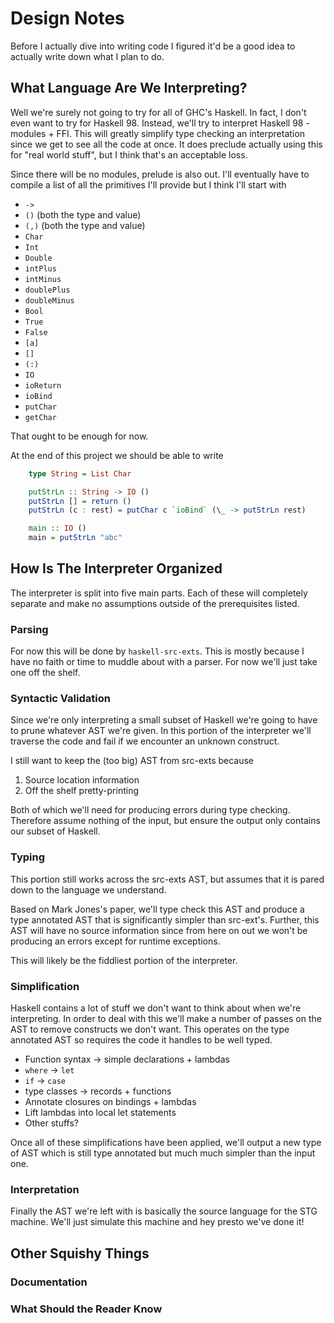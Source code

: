 # Design Notes

Before I actually dive into writing code I figured it'd be a good idea
to actually write down what I plan to do.

## What Language Are We Interpreting?

Well we're surely not going to try for all of GHC's Haskell. In fact,
I don't even want to try for Haskell 98. Instead, we'll try to
interpret Haskell 98 - modules + FFI. This will greatly simplify type
checking an interpretation since we get to see all the code at
once. It does preclude actually using this for "real world stuff", but
I think that's an acceptable loss.

Since there will be no modules, prelude is also out. I'll eventually
have to compile a list of all the primitives I'll provide but I think
I'll start with

 - `->`
 - `()` (both the type and value)
 - `(,)` (both the type and value)
 - `Char`
 - `Int`
 - `Double`
 - `intPlus`
 - `intMinus`
 - `doublePlus`
 - `doubleMinus`
 - `Bool`
 - `True`
 - `False`
 - `[a]`
 - `[]`
 - `(:)`
 - `IO`
 - `ioReturn`
 - `ioBind`
 - `putChar`
 - `getChar`

That ought to be enough for now.

At the end of this project we should be able to write

``` haskell
    type String = List Char

    putStrLn :: String -> IO ()
    putStrLn [] = return ()
    putStrLn (c : rest) = putChar c `ioBind` (\_ -> putStrLn rest)

    main :: IO ()
    main = putStrLn "abc"
```

## How Is The Interpreter Organized

The interpreter is split into five main parts. Each of these will
completely separate and make no assumptions outside of the
prerequisites listed.

### Parsing
For now this will be done by `haskell-src-exts`. This is mostly
because I have no faith or time to muddle about with a parser. For now
we'll just take one off the shelf.

### Syntactic Validation

Since we're only interpreting a small subset of Haskell we're going to
have to prune whatever AST we're given. In this portion of the
interpreter we'll traverse the code and fail if we encounter an
unknown construct.

I still want to keep the (too big) AST from src-exts because

 1. Source location information
 2. Off the shelf pretty-printing

Both of which we'll need for producing errors during type
checking. Therefore assume nothing of the input, but ensure the output
only contains our subset of Haskell.

### Typing

This portion still works across the src-exts AST, but assumes that it
is pared down to the language we understand.

Based on Mark Jones's paper, we'll type check this AST and produce a
type annotated AST that is significantly simpler than
src-ext's. Further, this AST will have no source information since
from here on out we won't be producing an errors except for runtime
exceptions.

This will likely be the fiddliest portion of the interpreter.

### Simplification

Haskell contains a lot of stuff we don't want to think about when
we're interpreting. In order to deal with this we'll make a number of
passes on the AST to remove constructs we don't want. This operates on
the type annotated AST so requires the code it handles to be well typed.

 - Function syntax -> simple declarations + lambdas
 - `where` -> `let`
 - `if` -> `case`
 - type classes -> records + functions
 - Annotate closures on bindings + lambdas
 - Lift lambdas into local let statements
 - Other stuffs?

Once all of these simplifications have been applied, we'll output a
new type of AST which is still type annotated but much much simpler
than the input one.

### Interpretation

Finally the AST we're left with is basically the source language for
the STG machine. We'll just simulate this machine and hey presto we've
done it!

## Other Squishy Things

### Documentation
### What Should the Reader Know
